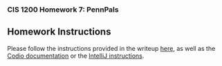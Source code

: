 ### CIS 1200 Homework 7: PennPals

## Homework Instructions

Please follow the instructions provided in the writeup [here](http://www.cis.upenn.edu/~cis1200/current/hw/hw07), as well as the [Codio documentation](http://www.cis.upenn.edu/~cis1200/current/codio/) or the [IntelliJ instructions](https://www.seas.upenn.edu/~cis1200/current/intellij_setup/).
